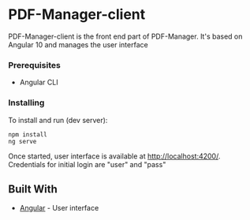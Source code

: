 # PDF-Manager-client

PDF-Manager-client is the front end part of PDF-Manager. It's based on Angular 10 and manages the user interface

### Prerequisites

- Angular CLI

### Installing

To install and run (dev server):
```
npm install
ng serve
```

Once started, user interface is available at [http://localhost:4200/](http://localhost:4200/). Credentials for initial login are "user" and "pass"



## Built With

* [Angular](https://angular.io/) - User interface
